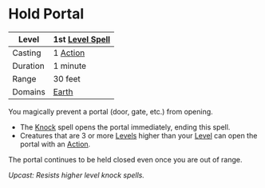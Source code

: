 ---
---

# Hold Portal

|Level|1st [Level Spell](../../../Spell%20Level.md)|
|-----|---------------|
|Casting|1 [Action](../../../../Game%20Procedures/Action.md)|
|Duration|1 minute|
|Range|30 feet|
|Domains|[Earth](../../../Spell%20Domains/Earth.md)|

You magically prevent a portal (door, gate, etc.) from opening.

* The [Knock](../Level%202/Knock.md) spell opens the portal immediately, ending this spell. 
* Creatures that are 3 or more [Levels](../../../../Player%20Characters/Derived%20Statistics/Level.md) higher than your [Level](../../../../Player%20Characters/Derived%20Statistics/Level.md) can open the portal with an [Action](../../../../Game%20Procedures/Action.md).

The portal continues to be held closed even once you are out of range.

*Upcast: Resists higher level knock spells.*
